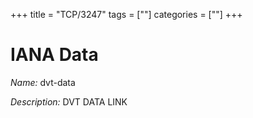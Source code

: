 +++
title = "TCP/3247"
tags = [""]
categories = [""]
+++

# IANA Data

_Name:_ dvt-data

_Description:_ DVT DATA LINK

